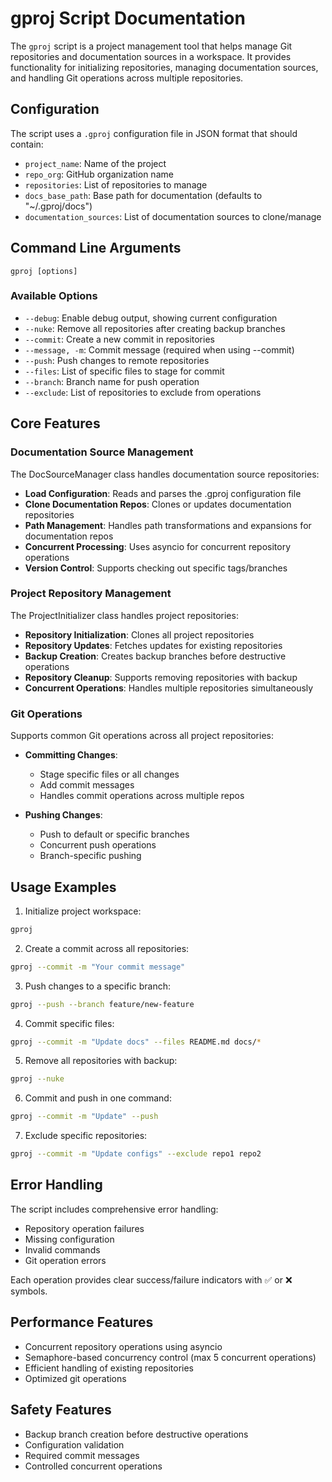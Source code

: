 # gproj Script Documentation

The `gproj` script is a project management tool that helps manage Git repositories and documentation sources in a workspace. It provides functionality for initializing repositories, managing documentation sources, and handling Git operations across multiple repositories.

## Configuration

The script uses a `.gproj` configuration file in JSON format that should contain:
- `project_name`: Name of the project
- `repo_org`: GitHub organization name
- `repositories`: List of repositories to manage
- `docs_base_path`: Base path for documentation (defaults to "~/.gproj/docs")
- `documentation_sources`: List of documentation sources to clone/manage

## Command Line Arguments

```
gproj [options]
```

### Available Options

- `--debug`: Enable debug output, showing current configuration
- `--nuke`: Remove all repositories after creating backup branches
- `--commit`: Create a new commit in repositories
- `--message, -m`: Commit message (required when using --commit)
- `--push`: Push changes to remote repositories
- `--files`: List of specific files to stage for commit
- `--branch`: Branch name for push operation
- `--exclude`: List of repositories to exclude from operations

## Core Features

### Documentation Source Management

The DocSourceManager class handles documentation source repositories:

- **Load Configuration**: Reads and parses the .gproj configuration file
- **Clone Documentation Repos**: Clones or updates documentation repositories
- **Path Management**: Handles path transformations and expansions for documentation repos
- **Concurrent Processing**: Uses asyncio for concurrent repository operations
- **Version Control**: Supports checking out specific tags/branches

### Project Repository Management

The ProjectInitializer class handles project repositories:

- **Repository Initialization**: Clones all project repositories
- **Repository Updates**: Fetches updates for existing repositories
- **Backup Creation**: Creates backup branches before destructive operations
- **Repository Cleanup**: Supports removing repositories with backup
- **Concurrent Operations**: Handles multiple repositories simultaneously

### Git Operations

Supports common Git operations across all project repositories:

- **Committing Changes**: 
  - Stage specific files or all changes
  - Add commit messages
  - Handles commit operations across multiple repos
  
- **Pushing Changes**:
  - Push to default or specific branches
  - Concurrent push operations
  - Branch-specific pushing

## Usage Examples

1. Initialize project workspace:
```bash
gproj
```

2. Create a commit across all repositories:
```bash
gproj --commit -m "Your commit message"
```

3. Push changes to a specific branch:
```bash
gproj --push --branch feature/new-feature
```

4. Commit specific files:
```bash
gproj --commit -m "Update docs" --files README.md docs/*
```

5. Remove all repositories with backup:
```bash
gproj --nuke
```

6. Commit and push in one command:
```bash
gproj --commit -m "Update" --push
```

7. Exclude specific repositories:
```bash
gproj --commit -m "Update configs" --exclude repo1 repo2
```

## Error Handling

The script includes comprehensive error handling:
- Repository operation failures
- Missing configuration
- Invalid commands
- Git operation errors

Each operation provides clear success/failure indicators with ✅ or ❌ symbols.

## Performance Features

- Concurrent repository operations using asyncio
- Semaphore-based concurrency control (max 5 concurrent operations)
- Efficient handling of existing repositories
- Optimized git operations

## Safety Features

- Backup branch creation before destructive operations
- Configuration validation
- Required commit messages
- Controlled concurrent operations